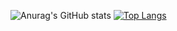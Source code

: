 ![Anurag's GitHub stats](https://github-readme-stats.vercel.app/api?username=filgueira5&show_icons=true&theme=radical)
[![Top Langs](https://github-readme-stats.vercel.app/api/top-langs/?username=anuraghazra&layout=compact)](https://github.com/anuraghazra/github-readme-stats)
